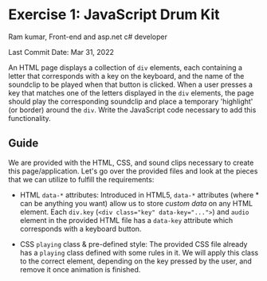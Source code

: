 # Exercise 1: JavaScript Drum Kit

Ram kumar, Front-end and asp.net c# developer

Last Commit Date: Mar 31, 2022

An HTML page displays a collection of `div` elements, each containing a letter
that corresponds with a key on the keyboard, and the name of the soundclip to be
played when that button is clicked. When a user presses a key that matches
one of the letters displayed in the `div` elements, the page should play
the corresponding soundclip and place a temporary 'highlight' (or border)
around the `div`. Write the JavaScript code necessary to add this functionality.

## Guide

We are provided with the HTML, CSS, and sound clips necessary to create this
page/application. Let's go over the provided files and look at the pieces
that we can utilize to fulfill the requirements:

- HTML `data-*` attributes: Introduced in HTML5, `data-*` attributes (where \* can
  be anything you want) allow us to store _custom data_ on any HTML element. Each
  `div.key` (`<div class="key" data-key="...">`) and `audio` element in the
  provided HTML file has a `data-key` attribute which corresponds with a keyboard button.

- CSS `playing` class & pre-defined style: The provided CSS file already has a `playing`
  class defined with some rules in it. We will apply this class to the correct
  element, depending on the key pressed by the user, and remove it once animation
  is finished.
